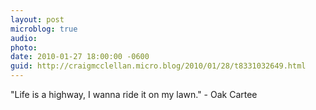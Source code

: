 ```yaml
---
layout: post
microblog: true
audio: 
photo: 
date: 2010-01-27 18:00:00 -0600
guid: http://craigmcclellan.micro.blog/2010/01/28/t8331032649.html
---
```

"Life is a highway, I wanna ride it on my lawn." - Oak Cartee
